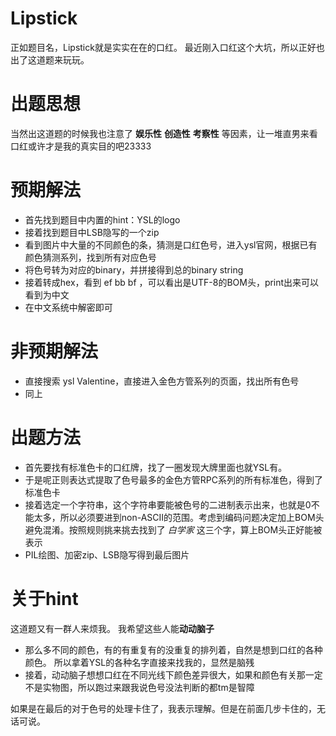 # Lipstick
正如题目名，Lipstick就是实实在在的口红。
最近刚入口红这个大坑，所以正好也出了这道题来玩玩。

# 出题思想
当然出这道题的时候我也注意了 **娱乐性** **创造性** **考察性** 等因素，让一堆直男来看口红或许才是我的真实目的吧23333

# 预期解法
- 首先找到题目中内置的hint：YSL的logo
- 接着找到题目中LSB隐写的一个zip
- 看到图片中大量的不同颜色的条，猜测是口红色号，进入ysl官网，根据已有颜色猜测系列，找到所有对应色号
- 将色号转为对应的binary，并拼接得到总的binary string
- 接着转成hex，看到 ef bb bf ，可以看出是UTF-8的BOM头，print出来可以看到为中文
- 在中文系统中解密即可

# 非预期解法
- 直接搜索 ysl Valentine，直接进入金色方管系列的页面，找出所有色号
- 同上

# 出题方法
- 首先要找有标准色卡的口红牌，找了一圈发现大牌里面也就YSL有。
- 于是呢正则表达式提取了色号最多的金色方管RPC系列的所有标准色，得到了标准色卡
- 接着选定一个字符串，这个字符串要能被色号的二进制表示出来，也就是0不能太多，所以必须要进到non-ASCII的范围。考虑到编码问题决定加上BOM头避免混淆。按照规则挑来挑去找到了 _白学家_ 这三个字，算上BOM头正好能被表示
- PIL绘图、加密zip、LSB隐写得到最后图片

# 关于hint
这道题又有一群人来烦我。
我希望这些人能**动动脑子**

- 那么多不同的颜色，有的有重复有的没重复的排列着，自然是想到口红的各种颜色。
所以拿着YSL的各种名字直接来找我的，显然是脑残
- 接着，动动脑子想想口红在不同光线下颜色差异很大，如果和颜色有关那一定不是实物图，所以跑过来跟我说色号没法判断的都tm是智障

如果是在最后的对于色号的处理卡住了，我表示理解。但是在前面几步卡住的，无话可说。
